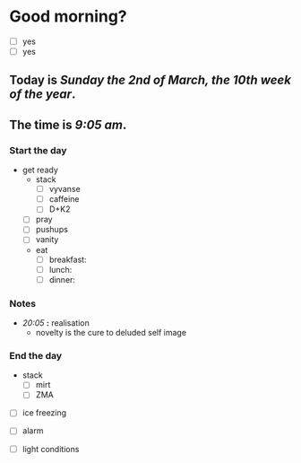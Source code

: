 # Good morning? 
* [ ] yes
* [ ] yes

## Today is ***Sunday the 2nd of March, the 10th week of the year***.
## The time is ***9:05 am***.
### Start the day
* get ready
	* stack
		* [ ] vyvanse
		* [ ] caffeine
		* [ ] D+K2
	* [ ] pray
	* [ ] pushups
	* [ ] vanity
	* eat
		* [ ] breakfast:
		* [ ] lunch:
		* [ ] dinner:

### Notes

* *20:05* **:**   realisation
	* novelty is the cure to deluded self image 


### End the day
* stack
	* [ ] mirt
	* [ ] ZMA
* [ ] ice freezing
* [ ] alarm
* [ ] light conditions


